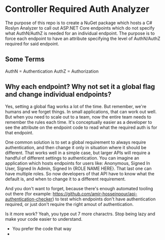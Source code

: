 # Controller Required Auth Analyzer

The purpose of this repo is to create a NuGet package which hosts a C# Roslyn Analyzer to call out ASP.NET Core endpoints which do not specify what AuthN/AuthZ is needed for an individual endpoint. The purpose is to force each endpoint to have an attribute specifying the level of AuthN/AuthZ required for said endpoint.

## Some Terms

AuthN = Authentication
AuthZ = Authorization

## Why each endpoint? Why not set it a global flag and change individual endpoints?

Yes, setting a global flag works a lot of the time. But remember, we're humans and we forget things. In small applications, that can work out well. But when you need to scale out to a team, now the entire team needs to remember the rules each time. It's conceptually easier as a developer to see the attribute on the endpoint code to read what the required auth is for that endpoint.

One common solution is to set a global requirement to always require authentication, and then change it only in situation where it should be different. That works well in a simple case, but larger APIs will require a handful of different settings to authentication. You can imagine an application which hosts endpoints for users like: Anonymous, Signed In User, Signed In Admin, Signed In {ROLE NAME HERE}. That last one can have multiple roles. So now developers of that API have to know what the default is, and when to change it to a different requirement.

And you don't want to forget, because there's enough automated tooling out there (for example: https://github.com/amir-hosseinpour/api-authentication-checker) to test which endpoints don't have authentication required, or just don't require the right amout of authentication.



Is it more work? Yeah, you type out 7 more charactrs. Stop being lazy and make your code easier to understand. 


- You prefer the code that way
- 

